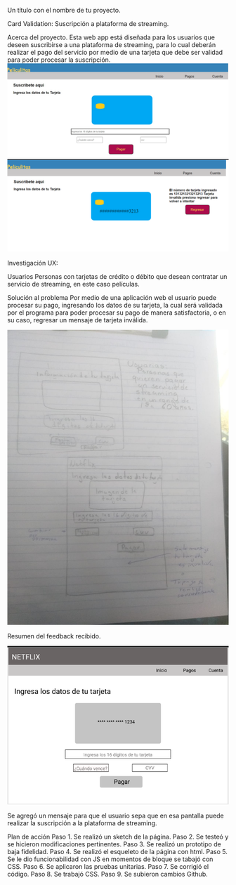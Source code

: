 
Un título con el nombre de tu proyecto.

Card Validation: Suscripción a plataforma de streaming.


Acerca del proyecto.
Esta web app está diseñada para los usuarios que deseen suscribirse a una plataforma de streaming, para lo cual deberán realizar el pago del servicio por medio de una tarjeta que debe ser validad para poder procesar la suscripción.
![pantalla1](pantalla1.jpg)
![pantalla2](pantalla2.png)

Investigación UX:

Usuarios 
Personas con tarjetas de crédito o débito que desean contratar un servicio de streaming, en este caso películas.

Solución al problema
Por medio de una aplicación web el usuario puede procesar su pago, ingresando los datos de su tarjeta, la cual será validada por el programa para poder procesar su pago de manera satisfactoria, o en su caso, regresar un mensaje de tarjeta inválida.

![sketch](sketh.png)

Resumen del feedback recibido.

![sketch](proto.png)

Se agregó un mensaje para que el usuario sepa que en esa pantalla puede realizar la suscripción a la plataforma de streaming.

Plan de acción
Paso 1. Se realizó un sketch de la página.
Paso 2. Se testeó y se hicieron modificaciones pertinentes.
Paso 3. Se realizó un prototipo de baja fidelidad.
Paso 4. Se realizó el esqueleto de la página con html.
Paso 5. Se le dio funcionabilidad con JS en momentos de bloque se tabajó con CSS.
Paso 6. Se aplicaron las pruebas unitarias.
Paso 7. Se corrigió el código.
Paso 8. Se trabajó CSS.
Paso 9. Se subieron cambios Github.
